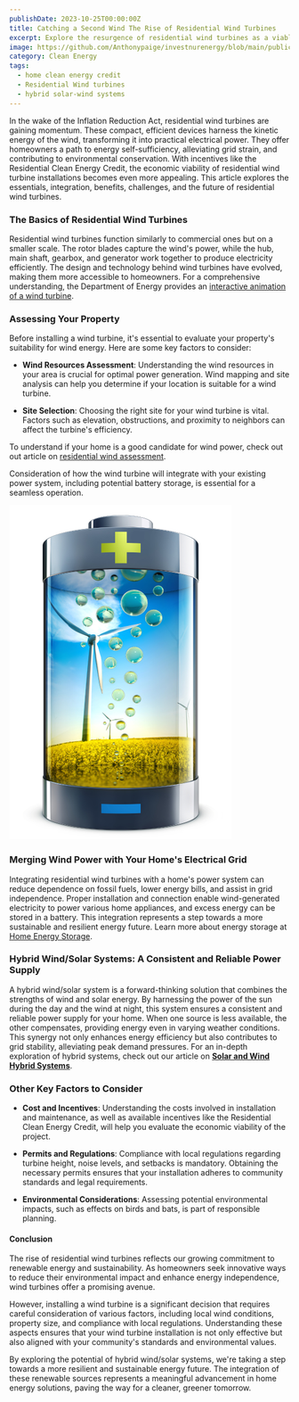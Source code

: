```yaml
---
publishDate: 2023-10-25T00:00:00Z
title: Catching a Second Wind The Rise of Residential Wind Turbines
excerpt: Explore the resurgence of residential wind turbines as a viable alternative energy source. This article sheds light on the benefits and practical considerations of harnessing wind power in your home, paving the way for a sustainable future.
image: https://github.com/Anthonypaige/investnurenergy/blob/main/public/images/cover-art/WND-1-cover-art.png?raw=true
category: Clean Energy
tags:
  - home clean energy credit
  - Residential Wind turbines
  - hybrid solar-wind systems
---
```


In the wake of the Inflation Reduction Act, residential wind turbines are gaining momentum. These compact, efficient devices harness the kinetic energy of the wind, transforming it into practical electrical power. They offer homeowners a path to energy self-sufficiency, alleviating grid strain, and contributing to environmental conservation. With incentives like the Residential Clean Energy Credit, the economic viability of residential wind turbine installations becomes even more appealing. This article explores the essentials, integration, benefits, challenges, and the future of residential wind turbines.

### **The Basics of Residential Wind Turbines**

Residential wind turbines function similarly to commercial ones but on a smaller scale. The rotor blades capture the wind's power, while the hub, main shaft, gearbox, and generator work together to produce electricity efficiently. The design and technology behind wind turbines have evolved, making them more accessible to homeowners. For a comprehensive understanding, the Department of Energy provides an [interactive animation of a wind turbine](https://www.energy.gov/eere/wind/explore-wind-turbine).

### **Assessing Your Property**

Before installing a wind turbine, it's essential to evaluate your property's suitability for wind energy. Here are some key factors to consider:

- **Wind Resources Assessment**: Understanding the wind resources in your area is crucial for optimal power generation. Wind mapping and site analysis can help you determine if your location is suitable for a wind turbine.

- **Site Selection**: Choosing the right site for your wind turbine is vital. Factors such as elevation, obstructions, and proximity to neighbors can affect the turbine's efficiency.

To understand if your home is a good candidate for wind power, check out out article on [residential wind assessment](is-your-home-a-good-candidate-for-residential-wind-power).

Consideration of how the wind turbine will integrate with your existing power system, including potential battery storage, is essential for a seamless operation.

![Super wide](https://github.com/Anthonypaige/investnurenergy/blob/main/public/images/In-article-images/WND-2-in-article.png?raw=true)

### **Merging Wind Power with Your Home's Electrical Grid**

Integrating residential wind turbines with a home's power system can reduce dependence on fossil fuels, lower energy bills, and assist in grid independence. Proper installation and connection enable wind-generated electricity to power various home appliances, and excess energy can be stored in a battery. This integration represents a step towards a more sustainable and resilient energy future. Learn more about energy storage at [Home Energy Storage](clean-energy/home-energy-storage).

### **Hybrid Wind/Solar Systems: A Consistent and Reliable Power Supply**

A hybrid wind/solar system is a forward-thinking solution that combines the strengths of wind and solar energy. By harnessing the power of the sun during the day and the wind at night, this system ensures a consistent and reliable power supply for your home. When one source is less available, the other compensates, providing energy even in varying weather conditions. This synergy not only enhances energy efficiency but also contributes to grid stability, alleviating peak demand pressures. For an in-depth exploration of hybrid systems, check out our article on [**Solar and Wind Hybrid Systems**](hybrid-wind-and-solar-systems-are-the-future-of-home-energy).

### **Other Key Factors to Consider**

- **Cost and Incentives**: Understanding the costs involved in installation and maintenance, as well as available incentives like the Residential Clean Energy Credit, will help you evaluate the economic viability of the project.

- **Permits and Regulations**: Compliance with local regulations regarding turbine height, noise levels, and setbacks is mandatory. Obtaining the necessary permits ensures that your installation adheres to community standards and legal requirements.

- **Environmental Considerations**: Assessing potential environmental impacts, such as effects on birds and bats, is part of responsible planning.

#### **Conclusion**

The rise of residential wind turbines reflects our growing commitment to renewable energy and sustainability. As homeowners seek innovative ways to reduce their environmental impact and enhance energy independence, wind turbines offer a promising avenue.

However, installing a wind turbine is a significant decision that requires careful consideration of various factors, including local wind conditions, property size, and compliance with local regulations. Understanding these aspects ensures that your wind turbine installation is not only effective but also aligned with your community's standards and environmental values.

By exploring the potential of hybrid wind/solar systems, we're taking a step towards a more resilient and sustainable energy future. The integration of these renewable sources represents a meaningful advancement in home energy solutions, paving the way for a cleaner, greener tomorrow.
